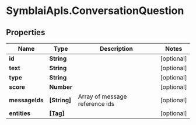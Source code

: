 # SymblaiApIs.ConversationQuestion

## Properties
Name | Type | Description | Notes
------------ | ------------- | ------------- | -------------
**id** | **String** |  | [optional] 
**text** | **String** |  | [optional] 
**type** | **String** |  | [optional] 
**score** | **Number** |  | [optional] 
**messageIds** | **[String]** | Array of message reference ids | [optional] 
**entities** | [**[Tag]**](Tag.md) |  | [optional] 


